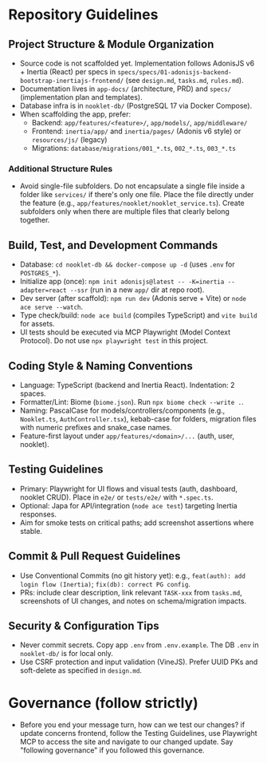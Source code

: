 # Repository Guidelines

## Project Structure & Module Organization
- Source code is not scaffolded yet. Implementation follows AdonisJS v6 + Inertia (React) per specs in `specs/specs/01-adonisjs-backend-bootstrap-inertiajs-frontend/` (see `design.md`, `tasks.md`, `rules.md`).
- Documentation lives in `app-docs/` (architecture, PRD) and `specs/` (implementation plan and templates).
- Database infra is in `nooklet-db/` (PostgreSQL 17 via Docker Compose).
- When scaffolding the app, prefer:
  - Backend: `app/features/<feature>/`, `app/models/`, `app/middleware/`
  - Frontend: `inertia/app/` and `inertia/pages/` (Adonis v6 style) or `resources/js/` (legacy)
  - Migrations: `database/migrations/001_*.ts`, `002_*.ts`, `003_*.ts`

### Additional Structure Rules
- Avoid single-file subfolders. Do not encapsulate a single file inside a folder like `services/` if there's only one file. Place the file directly under the feature (e.g., `app/features/nooklet/nooklet_service.ts`). Create subfolders only when there are multiple files that clearly belong together.

## Build, Test, and Development Commands
- Database: `cd nooklet-db && docker-compose up -d` (uses `.env` for `POSTGRES_*`).
- Initialize app (once): `npm init adonisjs@latest -- -K=inertia --adapter=react --ssr` (run in a new `app/` dir at repo root).
- Dev server (after scaffold): `npm run dev` (Adonis serve + Vite) or `node ace serve --watch`.
- Type check/build: `node ace build` (compiles TypeScript) and `vite build` for assets.
- UI tests should be executed via MCP Playwright (Model Context Protocol). Do not use `npx playwright test` in this project.

## Coding Style & Naming Conventions
- Language: TypeScript (backend and Inertia React). Indentation: 2 spaces.
- Formatter/Lint: Biome (`biome.json`). Run `npx biome check --write .`.
- Naming: PascalCase for models/controllers/components (e.g., `Nooklet.ts`, `AuthController.tsx`), kebab-case for folders, migration files with numeric prefixes and snake_case names.
- Feature-first layout under `app/features/<domain>/...` (auth, user, nooklet).

## Testing Guidelines
- Primary: Playwright for UI flows and visual tests (auth, dashboard, nooklet CRUD). Place in `e2e/` or `tests/e2e/` with `*.spec.ts`.
- Optional: Japa for API/integration (`node ace test`) targeting Inertia responses.
- Aim for smoke tests on critical paths; add screenshot assertions where stable.

## Commit & Pull Request Guidelines
- Use Conventional Commits (no git history yet): e.g., `feat(auth): add login flow (Inertia)`; `fix(db): correct PG config`.
- PRs: include clear description, link relevant `TASK-xxx` from `tasks.md`, screenshots of UI changes, and notes on schema/migration impacts.

## Security & Configuration Tips
- Never commit secrets. Copy app `.env` from `.env.example`. The DB `.env` in `nooklet-db/` is for local only.
- Use CSRF protection and input validation (VineJS). Prefer UUID PKs and soft-delete as specified in `design.md`.

# Governance (follow strictly)
- Before you end your message turn, how can we test our changes? if update concerns frontend, follow the Testing Guidelines, use Playwright MCP to access the site and navigate to our changed update. Say "following governance" if you followed this governance.